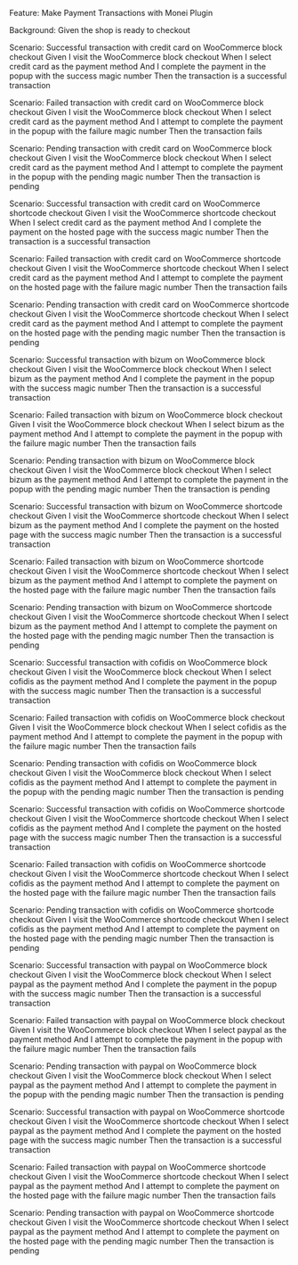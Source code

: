 Feature: Make Payment Transactions with Monei Plugin

  Background:
    Given the shop is ready to checkout

  Scenario: Successful transaction with credit card on WooCommerce block checkout
    Given I visit the WooCommerce block checkout
    When I select credit card as the payment method
    And I complete the payment in the popup with the success magic number
    Then the transaction is a successful transaction

  Scenario: Failed transaction with credit card on WooCommerce block checkout
    Given I visit the WooCommerce block checkout
    When I select credit card as the payment method
    And I attempt to complete the payment in the popup with the failure magic number
    Then the transaction fails

  Scenario: Pending transaction with credit card on WooCommerce block checkout
    Given I visit the WooCommerce block checkout
    When I select credit card as the payment method
    And I attempt to complete the payment in the popup with the pending magic number
    Then the transaction is pending

  Scenario: Successful transaction with credit card on WooCommerce shortcode checkout
    Given I visit the WooCommerce shortcode checkout
    When I select credit card as the payment method
    And I complete the payment on the hosted page with the success magic number
    Then the transaction is a successful transaction

  Scenario: Failed transaction with credit card on WooCommerce shortcode checkout
    Given I visit the WooCommerce shortcode checkout
    When I select credit card as the payment method
    And I attempt to complete the payment on the hosted page with the failure magic number
    Then the transaction fails

  Scenario: Pending transaction with credit card on WooCommerce shortcode checkout
    Given I visit the WooCommerce shortcode checkout
    When I select credit card as the payment method
    And I attempt to complete the payment on the hosted page with the pending magic number
    Then the transaction is pending

  Scenario: Successful transaction with bizum on WooCommerce block checkout
    Given I visit the WooCommerce block checkout
    When I select bizum as the payment method
    And I complete the payment in the popup with the success magic number
    Then the transaction is a successful transaction

  Scenario: Failed transaction with bizum on WooCommerce block checkout
    Given I visit the WooCommerce block checkout
    When I select bizum as the payment method
    And I attempt to complete the payment in the popup with the failure magic number
    Then the transaction fails

  Scenario: Pending transaction with bizum on WooCommerce block checkout
    Given I visit the WooCommerce block checkout
    When I select bizum as the payment method
    And I attempt to complete the payment in the popup with the pending magic number
    Then the transaction is pending

  Scenario: Successful transaction with bizum on WooCommerce shortcode checkout
    Given I visit the WooCommerce shortcode checkout
    When I select bizum as the payment method
    And I complete the payment on the hosted page with the success magic number
    Then the transaction is a successful transaction

  Scenario: Failed transaction with bizum on WooCommerce shortcode checkout
    Given I visit the WooCommerce shortcode checkout
    When I select bizum as the payment method
    And I attempt to complete the payment on the hosted page with the failure magic number
    Then the transaction fails

  Scenario: Pending transaction with bizum on WooCommerce shortcode checkout
    Given I visit the WooCommerce shortcode checkout
    When I select bizum as the payment method
    And I attempt to complete the payment on the hosted page with the pending magic number
    Then the transaction is pending

  Scenario: Successful transaction with cofidis on WooCommerce block checkout
    Given I visit the WooCommerce block checkout
    When I select cofidis as the payment method
    And I complete the payment in the popup with the success magic number
    Then the transaction is a successful transaction

  Scenario: Failed transaction with cofidis on WooCommerce block checkout
    Given I visit the WooCommerce block checkout
    When I select cofidis as the payment method
    And I attempt to complete the payment in the popup with the failure magic number
    Then the transaction fails

  Scenario: Pending transaction with cofidis on WooCommerce block checkout
    Given I visit the WooCommerce block checkout
    When I select cofidis as the payment method
    And I attempt to complete the payment in the popup with the pending magic number
    Then the transaction is pending

  Scenario: Successful transaction with cofidis on WooCommerce shortcode checkout
    Given I visit the WooCommerce shortcode checkout
    When I select cofidis as the payment method
    And I complete the payment on the hosted page with the success magic number
    Then the transaction is a successful transaction

  Scenario: Failed transaction with cofidis on WooCommerce shortcode checkout
    Given I visit the WooCommerce shortcode checkout
    When I select cofidis as the payment method
    And I attempt to complete the payment on the hosted page with the failure magic number
    Then the transaction fails

  Scenario: Pending transaction with cofidis on WooCommerce shortcode checkout
    Given I visit the WooCommerce shortcode checkout
    When I select cofidis as the payment method
    And I attempt to complete the payment on the hosted page with the pending magic number
    Then the transaction is pending

  Scenario: Successful transaction with paypal on WooCommerce block checkout
    Given I visit the WooCommerce block checkout
    When I select paypal as the payment method
    And I complete the payment in the popup with the success magic number
    Then the transaction is a successful transaction

  Scenario: Failed transaction with paypal on WooCommerce block checkout
    Given I visit the WooCommerce block checkout
    When I select paypal as the payment method
    And I attempt to complete the payment in the popup with the failure magic number
    Then the transaction fails

  Scenario: Pending transaction with paypal on WooCommerce block checkout
    Given I visit the WooCommerce block checkout
    When I select paypal as the payment method
    And I attempt to complete the payment in the popup with the pending magic number
    Then the transaction is pending

  Scenario: Successful transaction with paypal on WooCommerce shortcode checkout
    Given I visit the WooCommerce shortcode checkout
    When I select paypal as the payment method
    And I complete the payment on the hosted page with the success magic number
    Then the transaction is a successful transaction

  Scenario: Failed transaction with paypal on WooCommerce shortcode checkout
    Given I visit the WooCommerce shortcode checkout
    When I select paypal as the payment method
    And I attempt to complete the payment on the hosted page with the failure magic number
    Then the transaction fails

  Scenario: Pending transaction with paypal on WooCommerce shortcode checkout
    Given I visit the WooCommerce shortcode checkout
    When I select paypal as the payment method
    And I attempt to complete the payment on the hosted page with the pending magic number
    Then the transaction is pending

